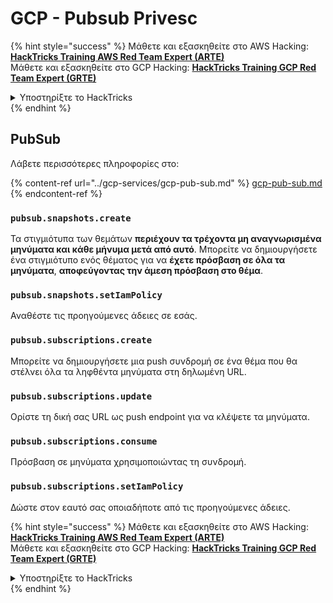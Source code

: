 # GCP - Pubsub Privesc

{% hint style="success" %}
Μάθετε και εξασκηθείτε στο AWS Hacking:<img src="/.gitbook/assets/image.png" alt="" data-size="line">[**HackTricks Training AWS Red Team Expert (ARTE)**](https://training.hacktricks.xyz/courses/arte)<img src="/.gitbook/assets/image.png" alt="" data-size="line">\
Μάθετε και εξασκηθείτε στο GCP Hacking: <img src="/.gitbook/assets/image (2).png" alt="" data-size="line">[**HackTricks Training GCP Red Team Expert (GRTE)**<img src="/.gitbook/assets/image (2).png" alt="" data-size="line">](https://training.hacktricks.xyz/courses/grte)

<details>

<summary>Υποστηρίξτε το HackTricks</summary>

* Ελέγξτε τα [**σχέδια συνδρομής**](https://github.com/sponsors/carlospolop)!
* **Γίνετε μέλος της** 💬 [**ομάδας Discord**](https://discord.gg/hRep4RUj7f) ή της [**ομάδας telegram**](https://t.me/peass) ή **ακολουθήστε** μας στο **Twitter** 🐦 [**@hacktricks\_live**](https://twitter.com/hacktricks\_live)**.**
* **Μοιραστείτε hacking tricks υποβάλλοντας PRs στα** [**HackTricks**](https://github.com/carlospolop/hacktricks) και [**HackTricks Cloud**](https://github.com/carlospolop/hacktricks-cloud) αποθετήρια στο github.

</details>
{% endhint %}

## PubSub

Λάβετε περισσότερες πληροφορίες στο:

{% content-ref url="../gcp-services/gcp-pub-sub.md" %}
[gcp-pub-sub.md](../gcp-services/gcp-pub-sub.md)
{% endcontent-ref %}

### `pubsub.snapshots.create`

Τα στιγμιότυπα των θεμάτων **περιέχουν τα τρέχοντα μη αναγνωρισμένα μηνύματα και κάθε μήνυμα μετά από αυτό**. Μπορείτε να δημιουργήσετε ένα στιγμιότυπο ενός θέματος για να **έχετε πρόσβαση σε όλα τα μηνύματα**, **αποφεύγοντας την άμεση πρόσβαση στο θέμα**.

### **`pubsub.snapshots.setIamPolicy`**

Αναθέστε τις προηγούμενες άδειες σε εσάς.

### `pubsub.subscriptions.create`

Μπορείτε να δημιουργήσετε μια push συνδρομή σε ένα θέμα που θα στέλνει όλα τα ληφθέντα μηνύματα στη δηλωμένη URL.

### **`pubsub.subscriptions.update`**

Ορίστε τη δική σας URL ως push endpoint για να κλέψετε τα μηνύματα.

### `pubsub.subscriptions.consume`

Πρόσβαση σε μηνύματα χρησιμοποιώντας τη συνδρομή.

### `pubsub.subscriptions.setIamPolicy`

Δώστε στον εαυτό σας οποιαδήποτε από τις προηγούμενες άδειες.

{% hint style="success" %}
Μάθετε και εξασκηθείτε στο AWS Hacking:<img src="/.gitbook/assets/image.png" alt="" data-size="line">[**HackTricks Training AWS Red Team Expert (ARTE)**](https://training.hacktricks.xyz/courses/arte)<img src="/.gitbook/assets/image.png" alt="" data-size="line">\
Μάθετε και εξασκηθείτε στο GCP Hacking: <img src="/.gitbook/assets/image (2).png" alt="" data-size="line">[**HackTricks Training GCP Red Team Expert (GRTE)**<img src="/.gitbook/assets/image (2).png" alt="" data-size="line">](https://training.hacktricks.xyz/courses/grte)

<details>

<summary>Υποστηρίξτε το HackTricks</summary>

* Ελέγξτε τα [**σχέδια συνδρομής**](https://github.com/sponsors/carlospolop)!
* **Γίνετε μέλος της** 💬 [**ομάδας Discord**](https://discord.gg/hRep4RUj7f) ή της [**ομάδας telegram**](https://t.me/peass) ή **ακολουθήστε** μας στο **Twitter** 🐦 [**@hacktricks\_live**](https://twitter.com/hacktricks\_live)**.**
* **Μοιραστείτε hacking tricks υποβάλλοντας PRs στα** [**HackTricks**](https://github.com/carlospolop/hacktricks) και [**HackTricks Cloud**](https://github.com/carlospolop/hacktricks-cloud) αποθετήρια στο github.

</details>
{% endhint %}
